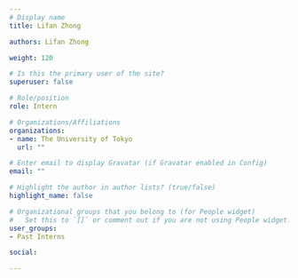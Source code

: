 ```yaml
---
# Display name
title: Lifan Zhong

authors: Lifan Zhong

weight: 120

# Is this the primary user of the site?
superuser: false

# Role/position
role: Intern

# Organizations/Affiliations
organizations:
- name: The University of Tokyo
  url: ""

# Enter email to display Gravatar (if Gravatar enabled in Config)
email: ""

# Highlight the author in author lists? (true/false)
highlight_name: false

# Organizational groups that you belong to (for People widget)
#   Set this to `[]` or comment out if you are not using People widget.
user_groups:
- Past Interns

social:

---
```

